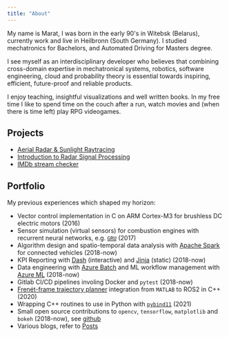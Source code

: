 ```yaml
---
title: "About"
---
```


My name is Marat, I was born in the early 90's in Witebsk (Belarus), currently work and live in Heilbronn (South Germany). I studied mechatronics for Bachelors, and Automated Driving for Masters degree.

I see myself as an interdisciplinary developer who believes that combining cross-domain expertise in mechatronical systems, robotics, software engineering, cloud and probability theory is essential towards inspiring, efficient, future-proof and reliable products.

I enjoy teaching, insightful visualizations and well written books. In my free time I like to spend time on the couch after a run, watch movies and
(when there is time left) play RPG videogames.

## Projects

- [Aerial Radar & Sunlight Raytracing](https://github.com/kopytjuk/raydar)
- [Introduction to Radar Signal Processing](https://github.com/kopytjuk/python-fmcw)
- [IMDb stream checker](https://github.com/kopytjuk/imdb-checker)

## Portfolio

My previous experiences which shaped my horizon:

- Vector control implementation in C on ARM Cortex-M3 for brushless DC electric motors (2016)
- Sensor simulation (virtual sensors) for combustion engines with recurrent neural networks, e.g. [`GRU`](https://www.tensorflow.org/api_docs/python/tf/keras/layers/GRU) (2017)
- Algorithm design and spatio-temporal data analysis with [Apache Spark](https://spark.apache.org/) for connected vehicles (2018-now)
- KPI Reporting with [Dash](https://plotly.com/dash/) (interactive) and [Jinja](https://jinja.palletsprojects.com/en/3.0.x/) (static) (2018-now)
- Data engineering with [Azure Batch](https://azure.microsoft.com/en-us/services/batch/) and ML workflow management with [Azure ML](https://azure.microsoft.com/en-us/services/machine-learning/) (2018-now)
- Gitlab CI/CD pipelines involing Docker and `pytest` (2018-now)
- [Frenét-frame trajectory planner](https://ieeexplore.ieee.org/document/5509799?arnumber=5509799) integration from `MATLAB` to ROS2 in C++ (2020)
- Wrapping C++ routines to use in Python with [`pybind11`](https://github.com/pybind/pybind11) (2021)
- Small open source contributions to `opencv`, `tensorflow`, `matplotlib` and `bokeh` (2018-now), see [github](https://github.com/pulls?q=is%3Apr+author%3Akopytjuk+archived%3Afalse+is%3Aclosed)
- Various blogs, refer to [Posts](../posts/)
